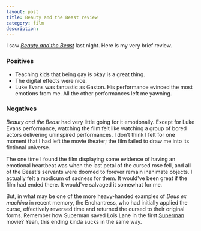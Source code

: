 ```yaml
---
layout: post
title: Beauty and the Beast review
category: film
description:
---
```


I saw [*Beauty and the Beast*](https://en.wikipedia.org/wiki/Beauty_and_the_Beast_(2017_film)) last night. Here is my very brief review.

### Positives

- Teaching kids that being gay is okay is a great thing.
- The digital effects were nice.
- Luke Evans was fantastic as Gaston. His performance evinced the most emotions from me. All the other performances left me yawning.

### Negatives

*Beauty and the Beast* had very little going for it emotionally. Except for Luke Evans performance, watching the film felt like watching a group of bored actors delivering uninspired performances. I don't think I felt for one moment that I had left the movie theater; the film failed to draw me into its fictional universe.

The one time I found the film displaying some evidence of having an emotional heartbeat was when the last petal of the cursed rose fell, and all of the Beast's servants were doomed to forever remain inanimate objects. I actually felt a modicum of sadness for them. It would've been great if the film had ended there. It would've salvaged it somewhat for me.

But, in what may be one of the more heavy-handed examples of *Deus ex machina* in recent memory, the Enchantress, who had initially applied the curse, effectively reversed time and returned the cursed to their original forms. Remember how Superman saved Lois Lane in the first [Superman](https://en.wikipedia.org/wiki/Superman_(1978_film)) movie? Yeah, this ending kinda sucks in the same way.
